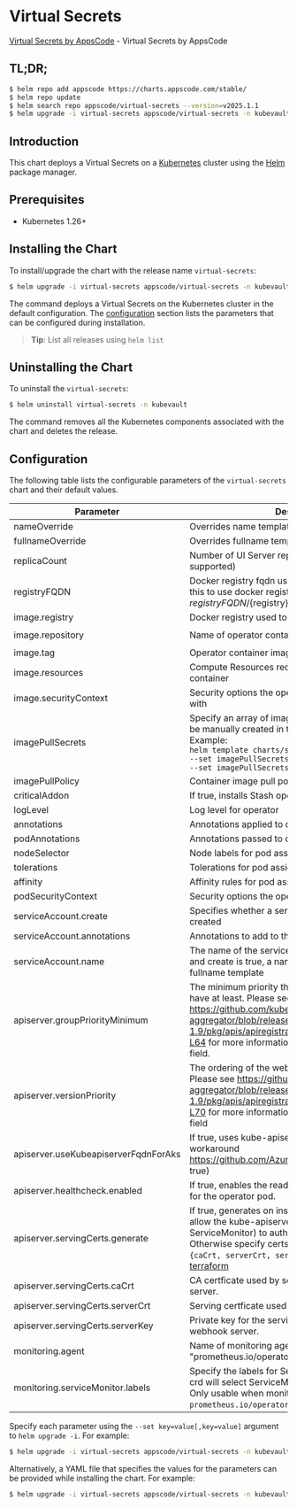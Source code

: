 # Virtual Secrets

[Virtual Secrets by AppsCode](https://github.com/virtual-secrets) - Virtual Secrets by AppsCode

## TL;DR;

```bash
$ helm repo add appscode https://charts.appscode.com/stable/
$ helm repo update
$ helm search repo appscode/virtual-secrets --version=v2025.1.1
$ helm upgrade -i virtual-secrets appscode/virtual-secrets -n kubevault --create-namespace --version=v2025.1.1
```

## Introduction

This chart deploys a Virtual Secrets on a [Kubernetes](http://kubernetes.io) cluster using the [Helm](https://helm.sh) package manager.

## Prerequisites

- Kubernetes 1.26+

## Installing the Chart

To install/upgrade the chart with the release name `virtual-secrets`:

```bash
$ helm upgrade -i virtual-secrets appscode/virtual-secrets -n kubevault --create-namespace --version=v2025.1.1
```

The command deploys a Virtual Secrets on the Kubernetes cluster in the default configuration. The [configuration](#configuration) section lists the parameters that can be configured during installation.

> **Tip**: List all releases using `helm list`

## Uninstalling the Chart

To uninstall the `virtual-secrets`:

```bash
$ helm uninstall virtual-secrets -n kubevault
```

The command removes all the Kubernetes components associated with the chart and deletes the release.

## Configuration

The following table lists the configurable parameters of the `virtual-secrets` chart and their default values.

|              Parameter               |                                                                                                                                                                          Description                                                                                                                                                                          |                Default                |
|--------------------------------------|---------------------------------------------------------------------------------------------------------------------------------------------------------------------------------------------------------------------------------------------------------------------------------------------------------------------------------------------------------------|---------------------------------------|
| nameOverride                         | Overrides name template                                                                                                                                                                                                                                                                                                                                       | <code>""</code>                       |
| fullnameOverride                     | Overrides fullname template                                                                                                                                                                                                                                                                                                                                   | <code>""</code>                       |
| replicaCount                         | Number of UI Server replicas to create (only 1 is supported)                                                                                                                                                                                                                                                                                                  | <code>1</code>                        |
| registryFQDN                         | Docker registry fqdn used to pull docker images Set this to use docker registry hosted at ${registryFQDN}/${registry}/${image}                                                                                                                                                                                                                                | <code>ghcr.io</code>                  |
| image.registry                       | Docker registry used to pull operator image                                                                                                                                                                                                                                                                                                                   | <code>virtual-secrets</code>          |
| image.repository                     | Name of operator container image                                                                                                                                                                                                                                                                                                                              | <code>virtual-secrets-operator</code> |
| image.tag                            | Operator container image tag                                                                                                                                                                                                                                                                                                                                  | <code>""</code>                       |
| image.resources                      | Compute Resources required by the operator container                                                                                                                                                                                                                                                                                                          | <code>{}</code>                       |
| image.securityContext                | Security options the operator container should run with                                                                                                                                                                                                                                                                                                       | <code>{}</code>                       |
| imagePullSecrets                     | Specify an array of imagePullSecrets. Secrets must be manually created in the namespace. <br> Example: <br> `helm template charts/stash \` <br> `--set imagePullSecrets[0].name=sec0 \` <br> `--set imagePullSecrets[1].name=sec1`                                                                                                                            | <code>[]</code>                       |
| imagePullPolicy                      | Container image pull policy                                                                                                                                                                                                                                                                                                                                   | <code>Always</code>                   |
| criticalAddon                        | If true, installs Stash operator as critical addon                                                                                                                                                                                                                                                                                                            | <code>false</code>                    |
| logLevel                             | Log level for operator                                                                                                                                                                                                                                                                                                                                        | <code>3</code>                        |
| annotations                          | Annotations applied to operator deployment                                                                                                                                                                                                                                                                                                                    | <code>{}</code>                       |
| podAnnotations                       | Annotations passed to operator pod(s).                                                                                                                                                                                                                                                                                                                        | <code>{}</code>                       |
| nodeSelector                         | Node labels for pod assignment                                                                                                                                                                                                                                                                                                                                | <code>{}</code>                       |
| tolerations                          | Tolerations for pod assignment                                                                                                                                                                                                                                                                                                                                | <code>[]</code>                       |
| affinity                             | Affinity rules for pod assignment                                                                                                                                                                                                                                                                                                                             | <code>{}</code>                       |
| podSecurityContext                   | Security options the operator pod should run with.                                                                                                                                                                                                                                                                                                            | <code>{"fsGroup":65535}</code>        |
| serviceAccount.create                | Specifies whether a service account should be created                                                                                                                                                                                                                                                                                                         | <code>true</code>                     |
| serviceAccount.annotations           | Annotations to add to the service account                                                                                                                                                                                                                                                                                                                     | <code>{}</code>                       |
| serviceAccount.name                  | The name of the service account to use. If not set and create is true, a name is generated using the fullname template                                                                                                                                                                                                                                        | <code></code>                         |
| apiserver.groupPriorityMinimum       | The minimum priority the webhook api group should have at least. Please see https://github.com/kubernetes/kube-aggregator/blob/release-1.9/pkg/apis/apiregistration/v1beta1/types.go#L58-L64 for more information on proper values of this field.                                                                                                             | <code>10000</code>                    |
| apiserver.versionPriority            | The ordering of the webhook api inside of the group. Please see https://github.com/kubernetes/kube-aggregator/blob/release-1.9/pkg/apis/apiregistration/v1beta1/types.go#L66-L70 for more information on proper values of this field                                                                                                                          | <code>15</code>                       |
| apiserver.useKubeapiserverFqdnForAks | If true, uses kube-apiserver FQDN for AKS cluster to workaround https://github.com/Azure/AKS/issues/522 (default true)                                                                                                                                                                                                                                        | <code>true</code>                     |
| apiserver.healthcheck.enabled        | If true, enables the readiness and liveliness probes for the operator pod.                                                                                                                                                                                                                                                                                    | <code>false</code>                    |
| apiserver.servingCerts.generate      | If true, generates on install/upgrade the certs that allow the kube-apiserver (and potentially ServiceMonitor) to authenticate operators pods. Otherwise specify certs in `apiserver.servingCerts.{caCrt, serverCrt, serverKey}`. See also: [example terraform](https://github.com/kubeops/installer/blob/master/charts/virtual-secrets/example-terraform.tf) | <code>true</code>                     |
| apiserver.servingCerts.caCrt         | CA certficate used by serving certificate of webhook server.                                                                                                                                                                                                                                                                                                  | <code>""</code>                       |
| apiserver.servingCerts.serverCrt     | Serving certficate used by webhook server.                                                                                                                                                                                                                                                                                                                    | <code>""</code>                       |
| apiserver.servingCerts.serverKey     | Private key for the serving certificate used by webhook server.                                                                                                                                                                                                                                                                                               | <code>""</code>                       |
| monitoring.agent                     | Name of monitoring agent (one of "prometheus.io", "prometheus.io/operator", "prometheus.io/builtin")                                                                                                                                                                                                                                                          | <code>""</code>                       |
| monitoring.serviceMonitor.labels     | Specify the labels for ServiceMonitor. Prometheus crd will select ServiceMonitor using these labels. Only usable when monitoring agent is `prometheus.io/operator`.                                                                                                                                                                                           | <code>{}</code>                       |


Specify each parameter using the `--set key=value[,key=value]` argument to `helm upgrade -i`. For example:

```bash
$ helm upgrade -i virtual-secrets appscode/virtual-secrets -n kubevault --create-namespace --version=v2025.1.1 --set replicaCount=1
```

Alternatively, a YAML file that specifies the values for the parameters can be provided while
installing the chart. For example:

```bash
$ helm upgrade -i virtual-secrets appscode/virtual-secrets -n kubevault --create-namespace --version=v2025.1.1 --values values.yaml
```
